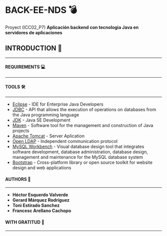 # BACK-EE-NDS :bomb:
Proyect (ICC02_P7) **Aplicación backend con tecnologia Java en servidores de aplicaciones**

## INTRODUCTION :rocket:
***

#### REQUIREMENTS :computer:
***

#### TOOLS :hammer_and_wrench:
***
- [Eclipse](https://www.eclipse.org) - IDE for Enterprise Java Developers
- [JDBC](https://docs.microsoft.com/es-es/sql/connect/jdbc/download-microsoft-jdbc-driver-for-sql-server?view=sql-server-ver15) - API that allows the execution of operations on databases from the Java programming language
- [JDK](https://www.oracle.com/es/java/technologies/javase-downloads.html) - Java SE Development 
- [Maven](https://maven.apache.org/) - Software tool for the management and construction of Java projects
- [Apache Tomcat](http://tomcat.apache.org/) - Server Aplication
- [Open LDAP](https://www.openldap.org/) - Independent communication protocol
- [MySQL Workbench](https://www.mysql.com/products/workbench/) - Visual database design tool that integrates software development, database administration, database design, management and maintenance for the MySQL database system
- [Bootstrap](https://getbootstrap.com/) - Cross-platform library or open source toolkit for website design and web applications

#### AUTHORS :monkey:
***
- __Héctor Esquerdo Valverde__
- __Gerard Márquez Rodríguez__
- __Toni Estirado Sanchez__
- __Francesc Arellano Cachopo__
#### WITH GRATITUD :tada:
***
